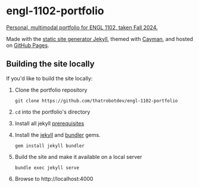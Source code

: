 # engl-1102-portfolio

[Personal, multimodal portfolio for ENGL 1102, taken Fall 2024.](https://thatrobotdev.github.io/engl-1102-portfolio/)

Made with the [static site generator Jekyll](https://jekyllrb.com/), themed with [Cayman](https://github.com/pages-themes/cayman), and hosted on [GitHub Pages](https://pages.github.com/).

## Building the site locally

If you'd like to build the site locally:

1. Clone the portfolio repository

    `git clone https://github.com/thatrobotdev/engl-1102-portfolio`

2. `cd` into the portfolio's directory
3. Install all jekyll [prerequisites](https://jekyllrb.com/docs/installation/)
4. Install the [jekyll](https://jekyllrb.com/docs/installation/) and [bundler](https://bundler.io/) gems.

    `gem install jekyll bundler`

5. Build the site and make it available on a local server

    `bundle exec jekyll serve`

6. Browse to http://localhost:4000